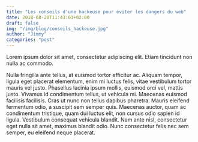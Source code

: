 ```yaml
---
title: "Les conseils d'une hackeuse pour éviter les dangers du web"
date: 2018-08-20T11:43:01+02:00
draft: false
img: "/img/blog/conseils_hackeuse.jpg"
author: "Jimmy"
categories: "post"
---
```


Lorem ipsum dolor sit amet, consectetur adipiscing elit. Etiam tincidunt non nulla ac commodo. <!--more-->

Nulla fringilla ante tellus, at euismod tortor efficitur ac. Aliquam tempor, ligula eget placerat elementum, enim mi luctus felis, vitae vestibulum tortor mauris vel justo. Phasellus lacinia ipsum mollis, euismod orci vel, mattis justo. Vivamus id condimentum tellus, ut vehicula mi. Maecenas euismod facilisis facilisis. Cras ut nunc non tellus dapibus pharetra. Mauris eleifend fermentum odio, a suscipit sem semper quis. Maecenas auctor, quam ac condimentum tristique, quam dui luctus elit, non cursus odio sapien id ligula. Vestibulum consequat vehicula blandit. Nam ante nisl, consectetur eget nulla sit amet, maximus blandit odio. Nunc consectetur felis nec sem semper, eu eleifend neque placerat.